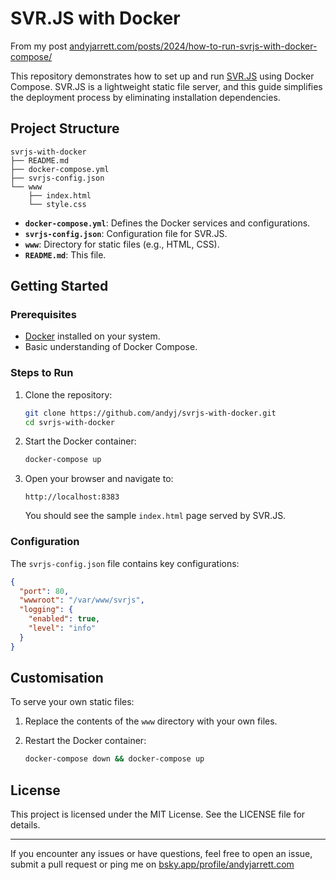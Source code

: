 # SVR.JS with Docker

From my post [andyjarrett.com/posts/2024/how-to-run-svrjs-with-docker-compose/](https://www.andyjarrett.com/posts/2024/how-to-run-svrjs-with-docker-compose/)

This repository demonstrates how to set up and run [SVR.JS](https://svrjs.org/) using Docker Compose. SVR.JS is a lightweight static file server, and this guide simplifies the deployment process by eliminating installation dependencies.

## Project Structure

```
svrjs-with-docker
├── README.md
├── docker-compose.yml
├── svrjs-config.json
└── www
    ├── index.html
    └── style.css
```

- **`docker-compose.yml`**: Defines the Docker services and configurations.
- **`svrjs-config.json`**: Configuration file for SVR.JS.
- **`www`**: Directory for static files (e.g., HTML, CSS).
- **`README.md`**: This file.

## Getting Started

### Prerequisites

- [Docker](https://www.docker.com/) installed on your system.
- Basic understanding of Docker Compose.

### Steps to Run

1. Clone the repository:

   ```bash
   git clone https://github.com/andyj/svrjs-with-docker.git
   cd svrjs-with-docker
   ```

2. Start the Docker container:

   ```bash
   docker-compose up
   ```

3. Open your browser and navigate to:

   ```
   http://localhost:8383
   ```

   You should see the sample `index.html` page served by SVR.JS.

### Configuration

The `svrjs-config.json` file contains key configurations:

```json
{
  "port": 80,
  "wwwroot": "/var/www/svrjs",
  "logging": {
    "enabled": true,
    "level": "info"
  }
}
```


## Customisation

To serve your own static files:

1. Replace the contents of the `www` directory with your own files.
2. Restart the Docker container:

   ```bash
   docker-compose down && docker-compose up
   ```

## License

This project is licensed under the MIT License. See the LICENSE file for details.

---

If you encounter any issues or have questions, feel free to open an issue, submit a pull request or ping me on [bsky.app/profile/andyjarrett.com](https://bsky.app/profile/andyjarrett.com)
